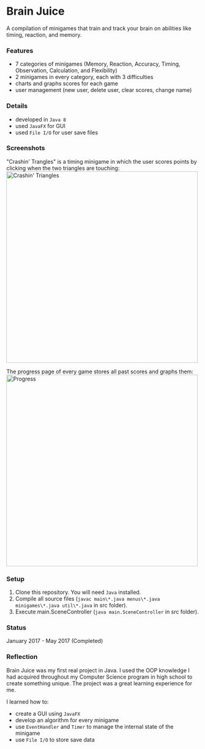 # Brain Juice
A compilation of minigames that train and track your brain on abilities like timing, reaction, and memory.

### Features
- 7 categories of minigames (Memory, Reaction, Accuracy, Timing, Observation, Calculation, and Flexibility)
- 2 minigames in every category, each with 3 difficulties
- charts and graphs scores for each game
- user management (new user, delete user, clear scores, change name)

### Details
- developed in `Java 8`
- used `JavaFX` for GUI
- used `File I/O` for user save files

### Screenshots
"Crashin' Trangles" is a timing minigame in which the user scores points by clicking when the two triangles are touching:
<img src="https://i.imgur.com/D8PuFlf.png" alt="Crashin' Triangles" width="500px"/>

The progress page of every game stores all past scores and graphs them:
<img src="https://i.imgur.com/KYtPjs0.png" alt="Progress" width="500px"/>

### Setup
1. Clone this repository. You will need `Java` installed.
2. Compile all source files (`javac main\*.java menus\*.java minigames\*.java util\*.java` in src folder).
3. Execute main.SceneController (`java main.SceneController` in src folder).

### Status
January 2017 - May 2017 (Completed)

### Reflection
Brain Juice was my first real project in Java. I used the OOP knowledge I had acquired throughout my Computer Science program in high school to create something unique. The project was a great learning experience for me.

I learned how to:
- create a GUI using `JavaFX`
- develop an algorithm for every minigame
- use `EventHandler` and `Timer` to manage the internal state of the minigame
- use `File I/O` to store save data
